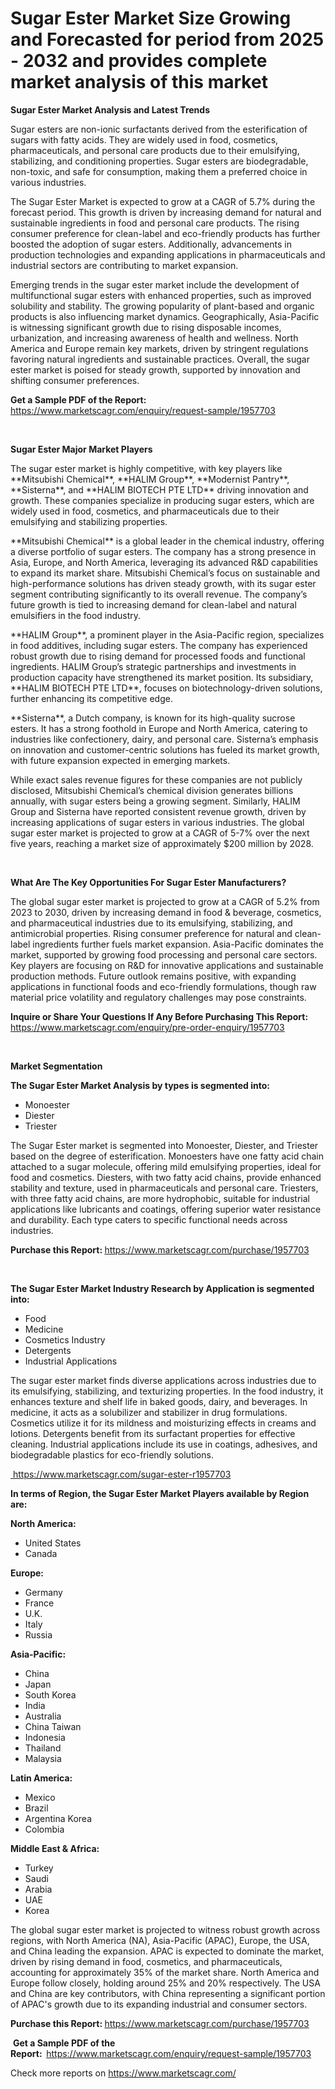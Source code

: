 <p><h1>Sugar Ester Market Size Growing and Forecasted for period from 2025 - 2032 and provides complete market analysis of this market</h1></p><p><strong>Sugar Ester Market Analysis and Latest Trends</strong></p>
<p><p>Sugar esters are non-ionic surfactants derived from the esterification of sugars with fatty acids. They are widely used in food, cosmetics, pharmaceuticals, and personal care products due to their emulsifying, stabilizing, and conditioning properties. Sugar esters are biodegradable, non-toxic, and safe for consumption, making them a preferred choice in various industries.</p><p>The Sugar Ester Market is expected to grow at a CAGR of 5.7% during the forecast period. This growth is driven by increasing demand for natural and sustainable ingredients in food and personal care products. The rising consumer preference for clean-label and eco-friendly products has further boosted the adoption of sugar esters. Additionally, advancements in production technologies and expanding applications in pharmaceuticals and industrial sectors are contributing to market expansion.</p><p>Emerging trends in the sugar ester market include the development of multifunctional sugar esters with enhanced properties, such as improved solubility and stability. The growing popularity of plant-based and organic products is also influencing market dynamics. Geographically, Asia-Pacific is witnessing significant growth due to rising disposable incomes, urbanization, and increasing awareness of health and wellness. North America and Europe remain key markets, driven by stringent regulations favoring natural ingredients and sustainable practices. Overall, the sugar ester market is poised for steady growth, supported by innovation and shifting consumer preferences.</p></p>
<p><strong>Get a Sample PDF of the Report:&nbsp;</strong> <a href="https://www.marketscagr.com/enquiry/request-sample/1957703?utm_campaign=2115&utm_medium=2&utm_source=Github&utm_content=ia&utm_term=27012025&utm_id=sugar-ester">https://www.marketscagr.com/enquiry/request-sample/1957703</a></p>
<p>&nbsp;</p>
<p><strong>Sugar Ester Major Market Players</strong></p>
<p><p>The sugar ester market is highly competitive, with key players like **Mitsubishi Chemical**, **HALIM Group**, **Modernist Pantry**, **Sisterna**, and **HALIM BIOTECH PTE LTD** driving innovation and growth. These companies specialize in producing sugar esters, which are widely used in food, cosmetics, and pharmaceuticals due to their emulsifying and stabilizing properties.</p><p>**Mitsubishi Chemical** is a global leader in the chemical industry, offering a diverse portfolio of sugar esters. The company has a strong presence in Asia, Europe, and North America, leveraging its advanced R&D capabilities to expand its market share. Mitsubishi Chemical’s focus on sustainable and high-performance solutions has driven steady growth, with its sugar ester segment contributing significantly to its overall revenue. The company’s future growth is tied to increasing demand for clean-label and natural emulsifiers in the food industry.</p><p>**HALIM Group**, a prominent player in the Asia-Pacific region, specializes in food additives, including sugar esters. The company has experienced robust growth due to rising demand for processed foods and functional ingredients. HALIM Group’s strategic partnerships and investments in production capacity have strengthened its market position. Its subsidiary, **HALIM BIOTECH PTE LTD**, focuses on biotechnology-driven solutions, further enhancing its competitive edge.</p><p>**Sisterna**, a Dutch company, is known for its high-quality sucrose esters. It has a strong foothold in Europe and North America, catering to industries like confectionery, dairy, and personal care. Sisterna’s emphasis on innovation and customer-centric solutions has fueled its market growth, with future expansion expected in emerging markets.</p><p>While exact sales revenue figures for these companies are not publicly disclosed, Mitsubishi Chemical’s chemical division generates billions annually, with sugar esters being a growing segment. Similarly, HALIM Group and Sisterna have reported consistent revenue growth, driven by increasing applications of sugar esters in various industries. The global sugar ester market is projected to grow at a CAGR of 5-7% over the next five years, reaching a market size of approximately $200 million by 2028.</p></p>
<p>&nbsp;</p>
<p><strong>What Are The Key Opportunities For Sugar Ester Manufacturers?</strong></p>
<p><p>The global sugar ester market is projected to grow at a CAGR of 5.2% from 2023 to 2030, driven by increasing demand in food & beverage, cosmetics, and pharmaceutical industries due to its emulsifying, stabilizing, and antimicrobial properties. Rising consumer preference for natural and clean-label ingredients further fuels market expansion. Asia-Pacific dominates the market, supported by growing food processing and personal care sectors. Key players are focusing on R&D for innovative applications and sustainable production methods. Future outlook remains positive, with expanding applications in functional foods and eco-friendly formulations, though raw material price volatility and regulatory challenges may pose constraints.</p></p>
<p><strong>Inquire or Share Your Questions If Any Before Purchasing This Report:</strong> <a href="https://www.marketscagr.com/enquiry/pre-order-enquiry/1957703?utm_campaign=2115&utm_medium=2&utm_source=Github&utm_content=ia&utm_term=27012025&utm_id=sugar-ester">https://www.marketscagr.com/enquiry/pre-order-enquiry/1957703</a></p>
<p>&nbsp;</p>
<p><strong>Market Segmentation</strong></p>
<p><strong>The Sugar Ester Market Analysis by types is segmented into:</strong></p>
<p><ul><li>Monoester</li><li>Diester</li><li>Triester</li></ul></p>
<p><p>The Sugar Ester market is segmented into Monoester, Diester, and Triester based on the degree of esterification. Monoesters have one fatty acid chain attached to a sugar molecule, offering mild emulsifying properties, ideal for food and cosmetics. Diesters, with two fatty acid chains, provide enhanced stability and texture, used in pharmaceuticals and personal care. Triesters, with three fatty acid chains, are more hydrophobic, suitable for industrial applications like lubricants and coatings, offering superior water resistance and durability. Each type caters to specific functional needs across industries.</p></p>
<p><strong>Purchase this Report:&nbsp;</strong><a href="https://www.marketscagr.com/purchase/1957703?utm_campaign=2115&utm_medium=2&utm_source=Github&utm_content=ia&utm_term=27012025&utm_id=sugar-ester">https://www.marketscagr.com/purchase/1957703</a></p>
<p>&nbsp;</p>
<p><strong>The Sugar Ester Market Industry Research by Application is segmented into:</strong></p>
<p><ul><li>Food</li><li>Medicine</li><li>Cosmetics Industry</li><li>Detergents</li><li>Industrial Applications</li></ul></p>
<p><p>The sugar ester market finds diverse applications across industries due to its emulsifying, stabilizing, and texturizing properties. In the food industry, it enhances texture and shelf life in baked goods, dairy, and beverages. In medicine, it acts as a solubilizer and stabilizer in drug formulations. Cosmetics utilize it for its mildness and moisturizing effects in creams and lotions. Detergents benefit from its surfactant properties for effective cleaning. Industrial applications include its use in coatings, adhesives, and biodegradable plastics for eco-friendly solutions.</p></p>
<p><a href="https://www.marketscagr.com/sugar-ester-r1957703?utm_campaign=2115&utm_medium=2&utm_source=Github&utm_content=ia&utm_term=27012025&utm_id=sugar-ester">&nbsp;https://www.marketscagr.com/sugar-ester-r1957703</a></p>
<p><strong>In terms of Region, the Sugar Ester Market Players available by Region are:</strong></p>
<p>
    <p> <strong> North America: </strong>
        <ul>
            <li>United States</li>
            <li>Canada</li>
        </ul>
        </p> 
    <p> <strong> Europe: </strong>
        <ul>
            <li>Germany</li>
            <li>France</li>
            <li>U.K.</li>
            <li>Italy</li>
            <li>Russia</li>
        </ul>
        </p> 
    <p> <strong> Asia-Pacific: </strong>
        <ul>
            <li>China</li>
            <li>Japan</li>
            <li>South Korea</li>
            <li>India</li>
            <li>Australia</li>
            <li>China Taiwan</li>
            <li>Indonesia</li>
            <li>Thailand</li>
            <li>Malaysia</li>
        </ul>
        </p> 
    <p> <strong> Latin America: </strong>
        <ul>
            <li>Mexico</li>
            <li>Brazil</li>
            <li>Argentina Korea</li>
            <li>Colombia</li>
        </ul>
        </p> 
    <p> <strong> Middle East & Africa: </strong>
        <ul>
            <li>Turkey</li>
            <li>Saudi</li>
            <li>Arabia</li>
            <li>UAE</li>
            <li>Korea</li>
        </ul>
    </p>
    </p>
<p><p>The global sugar ester market is projected to witness robust growth across regions, with North America (NA), Asia-Pacific (APAC), Europe, the USA, and China leading the expansion. APAC is expected to dominate the market, driven by rising demand in food, cosmetics, and pharmaceuticals, accounting for approximately 35% of the market share. North America and Europe follow closely, holding around 25% and 20% respectively. The USA and China are key contributors, with China representing a significant portion of APAC's growth due to its expanding industrial and consumer sectors.</p></p>
<p><strong>Purchase this Report: </strong><a href="https://www.marketscagr.com/purchase/1957703?utm_campaign=2115&utm_medium=2&utm_source=Github&utm_content=ia&utm_term=27012025&utm_id=sugar-ester">https://www.marketscagr.com/purchase/1957703</a></p>
<p>&nbsp;<strong>Get a Sample PDF of the Report:&nbsp;&nbsp;</strong><a href="https://www.marketscagr.com/enquiry/request-sample/1957703?utm_campaign=2115&utm_medium=2&utm_source=Github&utm_content=ia&utm_term=27012025&utm_id=sugar-ester">https://www.marketscagr.com/enquiry/request-sample/1957703</a></p>
<p><strong></strong></p>
<p>Check more reports on <a href="https://www.marketscagr.com/?utm_campaign=2115&utm_medium=2&utm_source=Github&utm_content=ia&utm_term=27012025&utm_id=sugar-ester">https://www.marketscagr.com/</a></p>